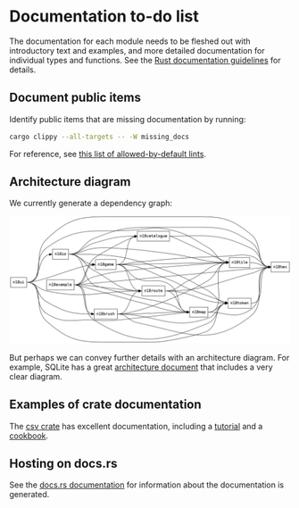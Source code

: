 # Documentation to-do list

The documentation for each module needs to be fleshed out with
introductory text and examples, and more detailed documentation for
individual types and functions.
See the [Rust documentation guidelines](https://rust-lang.github.io/api-guidelines/documentation.html) for details.

## Document public items

Identify public items that are missing documentation by running:

```sh
cargo clippy --all-targets -- -W missing_docs
```

For reference, see [this list of allowed-by-default lints](https://doc.rust-lang.org/rustc/lints/listing/allowed-by-default.html).

## Architecture diagram

We currently generate a dependency graph:

![The crate dependency graph](../dev_guide/dependencies.png)

But perhaps we can convey further details with an architecture diagram.
For example, SQLite has a great [architecture document](https://sqlite.org/arch.html) that includes a very clear diagram.

## Examples of crate documentation

The [csv crate](https://github.com/BurntSushi/rust-csv/) has excellent documentation, including a [tutorial](https://docs.rs/csv/*/csv/tutorial/index.html) and a [cookbook](https://docs.rs/csv/*/csv/cookbook/index.html).

## Hosting on docs.rs

See the [docs.rs documentation](https://docs.rs/about) for information about the documentation is generated.
